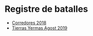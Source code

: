 # Registre de batalles

* [Corredores 2018](./bretonia_corredores.md)
* [Tierras Yermas Agost 2019](./tierras_yermas_agost_2019.md)

